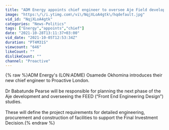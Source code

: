 ```yaml
---
title: "ADM Energy appoints chief engineer to oversee Aje Field development"
image: "https:\/\/i.ytimg.com\/vi\/NqjXLoA4gtk\/hqdefault.jpg"
vid_id: "NqjXLoA4gtk"
categories: "News-Politics"
tags: ["Energy","appoints","chief"]
date: "2021-10-28T13:11:37+03:00"
vid_date: "2021-10-05T12:53:34Z"
duration: "PT4M31S"
viewcount: "646"
likeCount: ""
dislikeCount: ""
channel: "Proactive"
---
```

{% raw %}ADM Energy's (LON:ADME) Osamede Okhomina introduces their new chief engineer to Proactive London. <br /><br />Dr Babatunde Pearse will be responsible for planning the next phase of the Aje development and overseeing the FEED (“Front End Engineering Design”) studies. <br /><br />These will define the project requirements for detailed engineering, procurement and construction of facilities to support the Final Investment Decision.{% endraw %}
